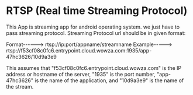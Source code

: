 # RTSP (Real time Streaming Protocol)
This App is streaming app for android operating system. 
we just have to pass streaming protocol. 
Streaming Protocol url should be in given format:

Format------>   rtsp://ip:port/appname/streamname
Example----->   rtsp://f53cf08c0fc6.entrypoint.cloud.wowza.com:1935/app-47hc3626/10d9a3e9

This assumes that "f53cf08c0fc6.entrypoint.cloud.wowza.com" 
is the IP address or hostname of the server, "1935" is the port number,
"app-47hc3626" is the name of the application, and "10d9a3e9" is the name of the stream.
